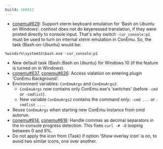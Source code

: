 ```yaml
---
build: 160411
---
```


* [conemu#629](https://github.com/Maximus5/ConEmu/issues/629): Support xterm keyboard emulation for ‘Bash on Ubuntu on Windows’.
  conhost does not do keypressed translation, if they were posted directly to console input.
  That's why switch `-cur_console:p1` must be used to turn on internal xterm emulation in ConEmu.
  So, the task {Bash-on-Ubuntu} would be:

~~~
%windir%\system32\bash.exe -cur_console:p1
~~~

* New default task {Bash::Bash on Ubuntu} for Windows 10 (if the feature is turned on in Windows).
* [conemu#637](https://github.com/Maximus5/ConEmu/issues/637), [conemu#626](https://github.com/Maximus5/ConEmu/issues/626): Access vialation on entering plugin ‘ConEmu Background’.
* Environment variables: `ConEmuArgs` and `ConEmuArgs2`.
  * `ConEmuArgs` now contains only ConEmu.exe's ‘switches’ (before `-cmd` or `-cmdlist`).
  * New variable `ConEmuArgs2` contains the command only: `-cmd ...` or `-cmdlist ...`.
* Reuse `ConEmuArgs` when starting new ConEmu instance from cmd autorun.
* [conemu#614](https://github.com/Maximus5/ConEmu/issues/614), [conemu#616](https://github.com/Maximus5/ConEmu/issues/616): Handle commas as decimal separators in the in-console progress detection.
  This fixes `curl -# -O` looping between 0 and 9%.
* Do not apply the icon from {Task} if option ‘Show overlay icon’ is on, to avoid two similar icons, one over another.

